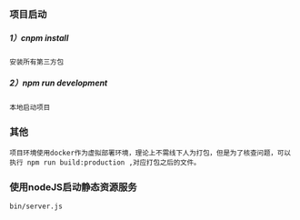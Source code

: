 ### 项目启动

##### 1）cnpm install
```
安装所有第三方包
```
##### 2）npm run development
```
本地启动项目
```

### 其他
```
项目环境使用docker作为虚拟部署环境，理论上不需线下人为打包，但是为了核查问题，可以执行 npm run build:production ,对应打包之后的文件。
```

### 使用nodeJS启动静态资源服务
```
bin/server.js
```